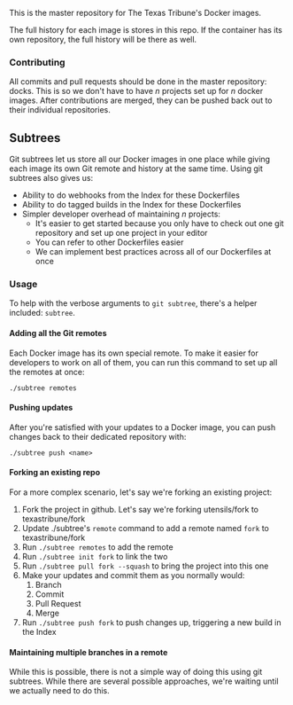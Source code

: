 This is the master repository for The Texas Tribune's Docker images.

The full history for each image is stores in this repo. If the container has
its own repository, the full history will be there as well.


### Contributing

All commits and pull requests should be done in the master repository: docks.
This is so we don't have to have _n_ projects set up for _n_ docker images.
After contributions are merged, they can be pushed back out to their individual
repositories.


Subtrees
--------

Git subtrees let us store all our Docker images in one place while giving each
image its own Git remote and history at the same time. Using git subtrees also
gives us:

* Ability to do webhooks from the Index for these Dockerfiles
* Ability to do tagged builds in the Index for these Dockerfiles
* Simpler developer overhead of maintaining *n* projects:
    * It's easier to get started because you only have to check out one git
      repository and set up one project in your editor
    * You can refer to other Dockerfiles easier
    * We can implement best practices across all of our Dockerfiles at once

### Usage

To help with the verbose arguments to `git subtree`, there's a helper included:
`subtree`.

#### Adding all the Git remotes

Each Docker image has its own special remote. To make it easier for developers
to work on all of them, you can run this command to set up all the remotes at
once:

    ./subtree remotes

#### Pushing updates

After you're satisfied with your updates to a Docker image, you can push
changes back to their dedicated repository with:

    ./subtree push <name>

#### Forking an existing repo

For a more complex scenario, let's say we're forking an existing project:

1. Fork the project in github. Let's say we're forking utensils/fork to
   texastribune/fork
2. Update ./subtree's `remote` command to add a remote named `fork` to
   texastribune/fork
3. Run `./subtree remotes` to add the remote
4. Run `./subtree init fork` to link the two
5. Run `./subtree pull fork --squash` to bring the project into this one
6. Make your updates and commit them as you normally would:
    1. Branch
    2. Commit
    3. Pull Request
    4. Merge
7. Run `./subtree push fork` to push changes up, triggering a new build in the
   Index

#### Maintaining multiple branches in a remote

While this is possible, there is not a simple way of doing this using git
subtrees. While there are several possible approaches, we're waiting until we
actually need to do this.
